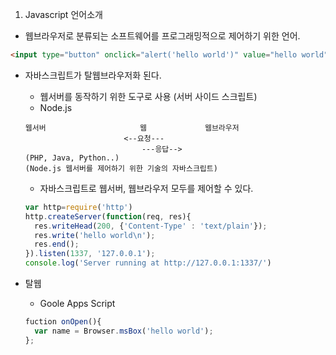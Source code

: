 1. Javascript 언어소개

- 웹브라우저로 분류되는 소프트웨어를 프로그래밍적으로 제어하기 위한 언어.

```html
<input type="button" onclick="alert('hello world')" value="hello world" />
```

- 자바스크립트가 탈웹브라우저화 된다. 

  - 웹서버를 동작하기 위한 도구로 사용 (서버 사이드 스크립트)
  - Node.js

  ```
  웹서버 					  웹	   			웹브라우저
  	  					<--요청---
        					---응답-->
  (PHP, Java, Python..)					   
  (Node.js 웹서버를 제어하기 위한 기술의 자바스크립트)
  ```

  - 자바스크립트로 웹서버, 웹브라우저 모두를 제어할 수 있다.

  ```javascript
  var http=require('http')
  http.createServer(function(req, res){
  	res.writeHead(200, {'Content-Type' : 'text/plain'});
  	res.write('hello world\n');
  	res.end();
  }).listen(1337, '127.0.0.1');
  console.log('Server running at http://127.0.0.1:1337/')
  ```

- 탈웹

  - Goole Apps Script 

  ```javascript
  fuction onOpen(){
  	var name = Browser.msBox('hello world');
  };
  ```



